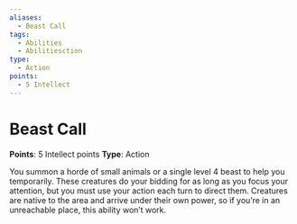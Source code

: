 ```yaml
---
aliases:
  - Beast Call
tags:
  - Abilities
  - Abilitiesction
type:
  - Action
points:
  - 5 Intellect
---
```


# Beast Call

**Points**: 5 Intellect points
**Type**: Action

You summon a horde of small animals or a single level 4 beast to help you temporarily. These creatures do your bidding for as long as you focus your attention, but you must use your action each turn to direct them. Creatures are native to the area and arrive under their own power, so if you’re in an unreachable place, this ability won’t work.
